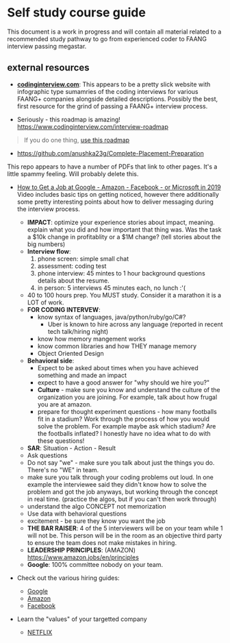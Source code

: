 # Self study course guide

This document is a work in progress and will contain all material related to a recommended study pathway to go from experienced coder to FAANG interview passing megastar.

## external resources

* **[codinginterview.com](https://www.codinginterview.com/)**: This appears to be a pretty slick website with infographic type sumamries of the coding interviews for various FAANG+ companies alongside detailed descriptions. Possibly the best, first resource for the grind of passing a FAANG+ interview process.

* Seriously - this roadmap is amazing! https://www.codinginterview.com/interview-roadmap

> If you do one thing, [use this roadmap](https://www.codinginterview.com/interview-roadmap)

* <https://github.com/anushka23g/Complete-Placement-Preparation>

This repo appears to have a number of PDFs that link to other pages. It's a little spammy feeling. Will probably delete this.

* [How to Get a Job at Google - Amazon - Facebook - or Microsoft in 2019](https://www.youtube.com/watch?v=6nODOtyHSBc)
Video includes basic tips on getting noticed, however there additionally some pretty interesting points about how to deliver messaging during the interview process. 

  * **IMPACT**: optimize your experience stories about impact, meaning. explain what you did and how important that thing was. Was the task a $10k change in profitablity or a $1M change? (tell stories about the big numbers)
  * **Interview flow**:
    1. phone screen: simple small chat
    1. assessment: coding test
    1. phone interview: 45 mintes to 1 hour background questions details about the resume.
    1. in person: 5 interviews 45 minutes each, no lunch :'(
  * 40 to 100 hours prep. You MUST study. Consider it a marathon it is a LOT of work.
  * **FOR CODING INTERVEW**:
    * know syntax of languages, java/python/ruby/go/C#?
      * Uber is known to hire across any language (reported in recent tech talk/hiring night)
    * know how memory mangement works
    * know common libraries and how THEY manage memory
    * Object Oriented Design
  * **Behavioral side**:
    * Expect to be asked about times when you have achieved something and made an impact
    * expect to have a good answer for "why should we hire you?"
    * **Culture** - make sure you know and understand the culture of the organization you are joining. For example, talk about how frugal you are at amazon.
    * prepare for thought experiment questions - how many footballs fit in a stadium? Work through the process of how you would solve the problem. For example maybe ask which stadium? Are the footballs inflated?  I honestly have no idea what to do with these questions!
  * **SAR**: Situation - Action - Result
  * Ask questions
  * Do not say "we" - make sure you talk about just the things you do. There's no "WE" in team.
  * make sure you talk through your coding problems out loud. In one example the interviewee said they didn't know how to solve the problem and got the job anyways, but working through the concept in real time. (practice the algos, but if you can't then work through)
  * understand the algo CONCEPT not memorization
  * Use data with behavioral questions
  * excitement - be sure they know you want the job
  * **THE BAR RAISER**: 4 of the 5 interviewers will be on your team while 1 will not be. This person will be in the room as an objective third party to ensure the team does not make mistakes in hiring.
  * **LEADERSHIP PRINCIPLES**: (AMAZON) <https://www.amazon.jobs/en/principles>
  * **Google**: 100% committee nobody on your team.

* Check out the various hiring guides:
  * [Google](https://careers.google.com/how-we-hire/)
  * [Amazon](https://www.amazon.jobs/en/landing_pages/interviewing-at-amazon)
  * [Facebook](https://www.facebook.com/careers/facebook-life/how-we-hire)

* Learn the "values" of your targetted company
  * [NETFLIX](https://jobs.netflix.com/culture)
